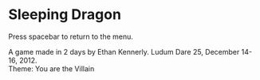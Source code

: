 Sleeping Dragon
===============

Press spacebar to return to the menu.

A game made in 2 days by Ethan Kennerly.
Ludum Dare 25, December 14-16, 2012.  
Theme:  You are the Villain

